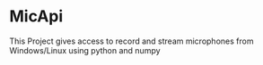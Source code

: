 # MicApi

This Project gives access to record and stream microphones from Windows/Linux using python and numpy